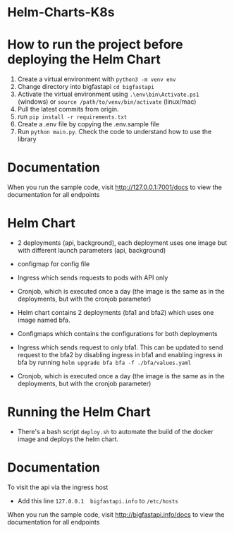 # Helm-Charts-K8s


# How to run the project before deploying the Helm Chart 

1. Create a virtual environment with `python3 -m venv env`
2. Change directory into bigfastapi `cd bigfastapi`
3. Activate the virtual environment using `.\env\bin\Activate.ps1` (windows) or `source /path/to/venv/bin/activate` (linux/mac)
4. Pull the latest commits from origin.
5. run `pip install -r requirements.txt`
6. Create a .env file by copying the .env.sample file
7. Run `python main.py`. Check the code to understand how to use the library


# Documentation

When you run the sample code, visit http://127.0.0.1:7001/docs to view the documentation for all endpoints

# Helm Chart

- 2 deployments (api, background), each deployment uses one image but with different launch parameters (api, background)
- configmap for config file
- Ingress which sends requests to pods with API only
- Cronjob, which is executed once a day (the image is the same as in the deployments, but with the cronjob parameter)


- Helm chart contains 2 deployments (bfa1 and bfa2) which uses one image named bfa.

- Configmaps which contains the configurations for both deployments

- Ingress which sends request to only bfa1. This can be updated to send request to the bfa2 by disabling ingress in bfa1 and enabling ingress in bfa by running `helm upgrade bfa bfa -f ./bfa/values.yaml`

- Cronjob, which is executed once a day (the image is the same as in the deployments, but with the cronjob parameter)

# Running the Helm Chart

- There's a bash script `deploy.sh` to automate the build of the docker image and deploys the helm chart.


# Documentation
To visit the api via the ingress host

- Add this line  `127.0.0.1  bigfastapi.info` to `/etc/hosts`

When you run the sample code, visit http://bigfastapi.info/docs to view the documentation for all endpoints
